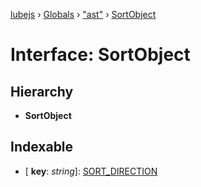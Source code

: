 [lubejs](../README.md) › [Globals](../globals.md) › ["ast"](../modules/_ast_.md) › [SortObject](_ast_.sortobject.md)

# Interface: SortObject

## Hierarchy

* **SortObject**

## Indexable

* \[ **key**: *string*\]: [SORT_DIRECTION](../enums/_constants_.sort_direction.md)
